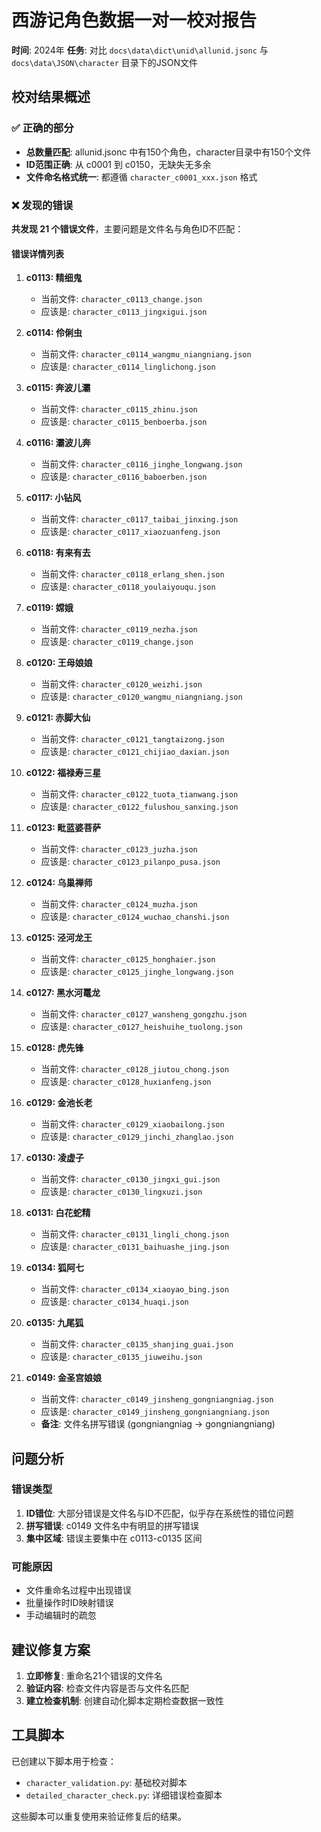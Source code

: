 # 西游记角色数据一对一校对报告

**时间**: 2024年
**任务**: 对比 `docs\data\dict\unid\allunid.jsonc` 与 `docs\data\JSON\character` 目录下的JSON文件

## 校对结果概述

### ✅ 正确的部分
- **总数量匹配**: allunid.jsonc 中有150个角色，character目录中有150个文件
- **ID范围正确**: 从 c0001 到 c0150，无缺失无多余
- **文件命名格式统一**: 都遵循 `character_c0001_xxx.json` 格式

### ❌ 发现的错误

**共发现 21 个错误文件**，主要问题是文件名与角色ID不匹配：

#### 错误详情列表

1. **c0113: 精细鬼**
   - 当前文件: `character_c0113_change.json`
   - 应该是: `character_c0113_jingxigui.json`

2. **c0114: 伶俐虫**
   - 当前文件: `character_c0114_wangmu_niangniang.json`
   - 应该是: `character_c0114_linglichong.json`

3. **c0115: 奔波儿灞**
   - 当前文件: `character_c0115_zhinu.json`
   - 应该是: `character_c0115_benboerba.json`

4. **c0116: 灞波儿奔**
   - 当前文件: `character_c0116_jinghe_longwang.json`
   - 应该是: `character_c0116_baboerben.json`

5. **c0117: 小钻风**
   - 当前文件: `character_c0117_taibai_jinxing.json`
   - 应该是: `character_c0117_xiaozuanfeng.json`

6. **c0118: 有来有去**
   - 当前文件: `character_c0118_erlang_shen.json`
   - 应该是: `character_c0118_youlaiyouqu.json`

7. **c0119: 嫦娥**
   - 当前文件: `character_c0119_nezha.json`
   - 应该是: `character_c0119_change.json`

8. **c0120: 王母娘娘**
   - 当前文件: `character_c0120_weizhi.json`
   - 应该是: `character_c0120_wangmu_niangniang.json`

9. **c0121: 赤脚大仙**
   - 当前文件: `character_c0121_tangtaizong.json`
   - 应该是: `character_c0121_chijiao_daxian.json`

10. **c0122: 福禄寿三星**
    - 当前文件: `character_c0122_tuota_tianwang.json`
    - 应该是: `character_c0122_fulushou_sanxing.json`

11. **c0123: 毗蓝婆菩萨**
    - 当前文件: `character_c0123_juzha.json`
    - 应该是: `character_c0123_pilanpo_pusa.json`

12. **c0124: 乌巢禅师**
    - 当前文件: `character_c0124_muzha.json`
    - 应该是: `character_c0124_wuchao_chanshi.json`

13. **c0125: 泾河龙王**
    - 当前文件: `character_c0125_honghaier.json`
    - 应该是: `character_c0125_jinghe_longwang.json`

14. **c0127: 黑水河鼍龙**
    - 当前文件: `character_c0127_wansheng_gongzhu.json`
    - 应该是: `character_c0127_heishuihe_tuolong.json`

15. **c0128: 虎先锋**
    - 当前文件: `character_c0128_jiutou_chong.json`
    - 应该是: `character_c0128_huxianfeng.json`

16. **c0129: 金池长老**
    - 当前文件: `character_c0129_xiaobailong.json`
    - 应该是: `character_c0129_jinchi_zhanglao.json`

17. **c0130: 凌虚子**
    - 当前文件: `character_c0130_jingxi_gui.json`
    - 应该是: `character_c0130_lingxuzi.json`

18. **c0131: 白花蛇精**
    - 当前文件: `character_c0131_lingli_chong.json`
    - 应该是: `character_c0131_baihuashe_jing.json`

19. **c0134: 狐阿七**
    - 当前文件: `character_c0134_xiaoyao_bing.json`
    - 应该是: `character_c0134_huaqi.json`

20. **c0135: 九尾狐**
    - 当前文件: `character_c0135_shanjing_guai.json`
    - 应该是: `character_c0135_jiuweihu.json`

21. **c0149: 金圣宫娘娘**
    - 当前文件: `character_c0149_jinsheng_gongniangniag.json`
    - 应该是: `character_c0149_jinsheng_gongniangniang.json`
    - **备注**: 文件名拼写错误 (gongniangniag → gongniangniang)

## 问题分析

### 错误类型
1. **ID错位**: 大部分错误是文件名与ID不匹配，似乎存在系统性的错位问题
2. **拼写错误**: c0149 文件名中有明显的拼写错误
3. **集中区域**: 错误主要集中在 c0113-c0135 区间

### 可能原因
- 文件重命名过程中出现错误
- 批量操作时ID映射错误
- 手动编辑时的疏忽

## 建议修复方案

1. **立即修复**: 重命名21个错误的文件名
2. **验证内容**: 检查文件内容是否与文件名匹配
3. **建立检查机制**: 创建自动化脚本定期检查数据一致性

## 工具脚本

已创建以下脚本用于检查：
- `character_validation.py`: 基础校对脚本
- `detailed_character_check.py`: 详细错误检查脚本

这些脚本可以重复使用来验证修复后的结果。
